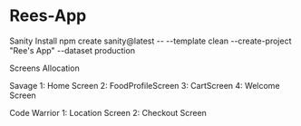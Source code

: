 # Rees-App

Sanity Install
npm create sanity@latest -- --template clean --create-project "Ree's App" --dataset production

Screens Allocation

Savage
1: Home Screen
2: FoodProfileScreen
3: CartScreen
4: Welcome Screen

Code Warrior
1: Location Screen
2: Checkout Screen